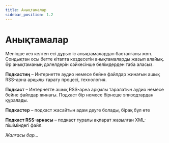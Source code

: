 ```yaml
---
title: Анықтамалар
sidebar_position: 1.2
---
```


# Анықтамалар

Меніңше кез келген есі дұрыс іс анықтамалардан басталғаны жөн. Сондықтан осы бетте кітапта кездесетін анықтамаларды жазып алайық. Әр анықтаманың дәлелдерін сәйкесінше бөлімдерден таба аласыз.

**Подкастиң** – Интернетте аудио немесе бейне файлдар жинағын ашық RSS-арна арқылы тарату процесі, технология.

**Подкаст** – Интернетте ашық RSS-арна арқылы таралатын аудио немесе бейне файлдар жинағы. Подкаст бір немесе бірнеше эпизодтардан құралады.

**Подкастер** – подкаст жасайтын адам деуге болады, бірақ бұл өте

**Подкаст RSS-арнасы** – подкаст туралы ақпарат жазылған XML-пішіміндегі файл.

_Жалғасы бар..._
